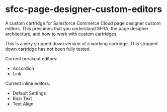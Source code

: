# sfcc-page-designer-custom-editors

A custom cartridge for Salesforce Commerce Cloud page designer custom editors. This presumes that you understand SFRA, the page designer architecture, and how to work with custom cartridges.

This is a very stripped down version of a working cartridge. This stripped down cartridge has not been fully tested.

Current breakout editors:
- Accordion
- Link

Current inline editors:
- Default Settings
- Rich Text
- Text Align
